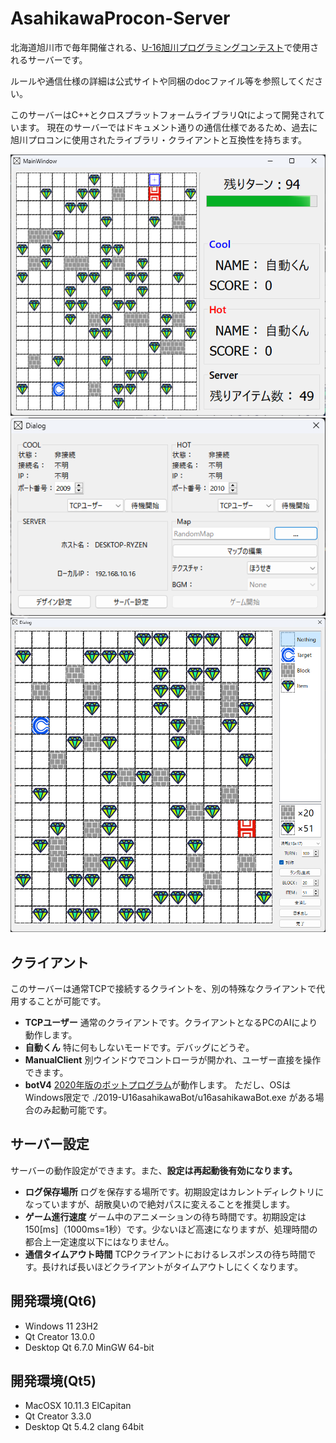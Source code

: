
# AsahikawaProcon-Server

北海道旭川市で毎年開催される、[U-16旭川プログラミングコンテスト](http://www.procon-asahikawa.org/)で使用されるサーバーです。

ルールや通信仕様の詳細は公式サイトや同梱のdocファイル等を参照してください。

このサーバーはC++とクロスプラットフォームライブラリQtによって開発されています。
現在のサーバーではドキュメント通りの通信仕様であるため、過去に旭川プロコンに使用されたライブラリ・クライアントと互換性を持ちます。

<div align="center">
  <img src="doc/Screenshot3.png" width=800>
  <img src="doc/Screenshot1.png" width=600>
  <img src="doc/Screenshot2.png" width=600>
</div>

## クライアント
このサーバーは通常TCPで接続するクライントを、別の特殊なクライアントで代用することが可能です。

* **TCPユーザー** 通常のクライアントです。クライアントとなるPCのAIにより動作します。
* **自動くん** 特に何もしないモードです。デバッグにどうぞ。
* **ManualClient** 別ウインドウでコントローラが開かれ、ユーザー直接を操作できます。
* **botV4** [2020年版のボットプログラム](https://www.procon-asahikawa.org/files/U16asahikawaBot.zip)が動作します。
  ただし、OSはWindows限定で ./2019-U16asahikawaBot/u16asahikawaBot.exe がある場合のみ起動可能です。

## サーバー設定
サーバーの動作設定ができます。また、**設定は再起動後有効になります。**

* **ログ保存場所** ログを保存する場所です。初期設定はカレントディレクトリになっていますが、胡散臭いので絶対パスに変えることを推奨します。
* **ゲーム進行速度** ゲーム中のアニメーションの待ち時間です。初期設定は150[ms]（1000ms=1秒）です。少ないほど高速になりますが、処理時間の都合上一定速度以下にはなりません。
* **通信タイムアウト時間** TCPクライアントにおけるレスポンスの待ち時間です。長ければ長いほどクライアントがタイムアウトしにくくなります。

## 開発環境(Qt6)
- Windows 11 23H2
- Qt Creator 13.0.0
- Desktop Qt 6.7.0 MinGW 64-bit

## 開発環境(Qt5)
- MacOSX 10.11.3 ElCapitan
- Qt Creator 3.3.0
- Desktop Qt 5.4.2 clang 64bit

